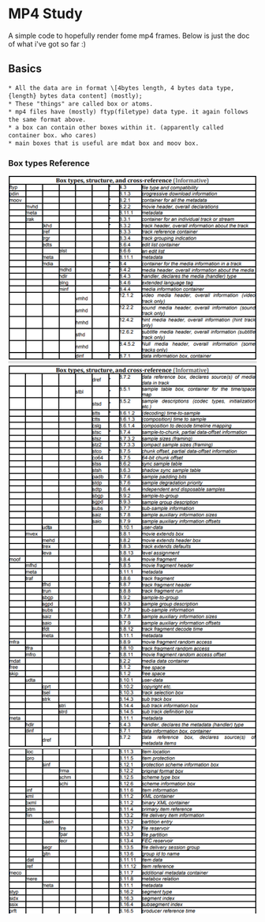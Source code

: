 # MP4 Study
A simple code to hopefully render fome mp4 frames.
Below is just the doc of what i've got so far :)

## Basics
    * All the data are in format \[4bytes length, 4 bytes data type, {length} bytes data content] (mostly);
    * These "things" are called box or atoms.
    * mp4 files have (mostly) ftyp(filetype) data type. it again follows the same format above.
    * a box can contain other boxes within it. (apparently called container box. who cares)
    * main boxes that is useful are mdat box and moov box. 
### Box types Reference
![boxtypes part1](./boxtypes1.png)
![boxtypes part2](./boxtypes2.png)
![boxtypes part3](./boxtypes3.png)


